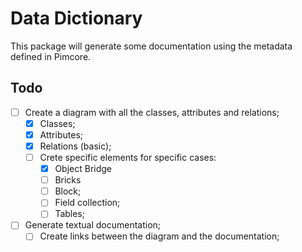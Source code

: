 Data Dictionary
======
This package will generate some documentation using the metadata defined in Pimcore.

## Todo
- [ ]  Create a diagram with all the classes, attributes and relations;
    - [x] Classes;
    - [x] Attributes;
    - [x] Relations (basic);  
    - [ ]  Crete specific elements for specific cases:
        - [x]  Object Bridge
        - [ ]  Bricks
        - [ ]  Block;
        - [ ]  Field collection;
        - [ ]  Tables;
- [ ] Generate textual documentation;
    - [ ] Create links between the diagram and the documentation;
